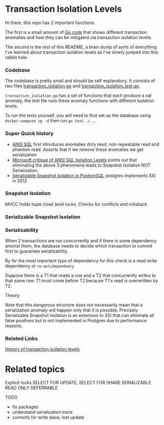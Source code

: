 # Transaction Isolation Levels
Hi there, this repo has 2 important functions.

The first is a small amount of [Go code](#codebase) that shows different transaction anomalies and how they can be mitigated via transaction isolation levels.

The second is the rest of this README, a brain dump of sorts of everything I've learned about transaction isolation levels as I've slowly jumped into this rabbit hole.

### Codebase
The codebase is pretty small and should be self explanatory. It consists of two files [transaction_isolation.go](https://github.com/justin-yoon/transaction-isolation/blob/master/transaction_isolation.go) and [transaction_isolation_test.go](https://github.com/justin-yoon/transaction-isolation/blob/master/transaction_isolation_test.go).

`transaction_isolation.go` has a set of functions that each produce a sql anomaly, the test file runs these anomaly functions with different isolation levels.

To run the tests yourself, you will need to first set up the database using `docker-compose up -d` then run `go test ./...`
### Super Quick history
* [ANSI SQL](http://www.adp-gmbh.ch/ora/misc/isolation_level.html) first introduces anomalies dirty read, non-repeatable read and phantom read. Asserts that if we remove these anomalies we get serialization
* [Microsoft critique of ANSI SQL Isolation Levels](https://www.cs.umb.edu/cs734/CritiqueANSI_Iso.pdf) points out that eliminating the above 3 phenomena leads to Snapshot Isolation NOT Serialization.
* [Serializable Snapshot Isolation in PostgreSQL](https://arxiv.org/pdf/1208.4179.pdf) postgres implements SSI in 2012

### Snapshot Isolation
MVCC holds tuple (row) level locks. Checks for conflicts and rollsback

### Serializable Snapshot Isolation
### Serializability
When 2 transactions are run concurrently and if there is some dependency amonst them, the database needs to decide which transaction to commit first to guarantee serializability.

By far the most important type of dependency for this check is a read write dependency or `rw-antidependency`

Suppose there is a T1 that reads a row and a T2 that concurrently writes to that same row. T1 must come before T2 because T1's read is overwritten by T2.

Theory

Note that this dangerous structure does not necessarily mean that a serialization anomaly will happen only that it is possible. Precisely Serializable Snapshot Isolation is an extension to SSI that can eliminate all false positives but is not implemented in Postgres due to performance reasons.

### Related Links
[History of transaction isolation levels](https://ristret.com/s/f643zk/history_transaction_histories)

# Related topics
Explicit locks
SELECT FOR UPDATE, SELECT FOR SHARE
SERIALIZABLE READ ONLY DEFERRABLE



TODO
* fix packages
* understand serialization more
* coments for write skew, lost update

